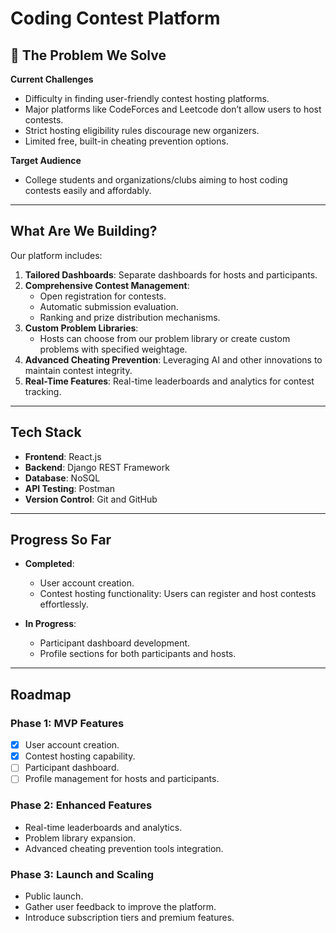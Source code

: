 # Coding Contest Platform  

## 🚀 The Problem We Solve  

**Current Challenges**  
- Difficulty in finding user-friendly contest hosting platforms.  
- Major platforms like CodeForces and Leetcode don’t allow users to host contests.  
- Strict hosting eligibility rules discourage new organizers.  
- Limited free, built-in cheating prevention options.  

**Target Audience**  
- College students and organizations/clubs aiming to host coding contests easily and affordably.  

---  

## What Are We Building?  

Our platform includes:  
1. **Tailored Dashboards**: Separate dashboards for hosts and participants.  
2. **Comprehensive Contest Management**:  
   - Open registration for contests.  
   - Automatic submission evaluation.  
   - Ranking and prize distribution mechanisms.  
3. **Custom Problem Libraries**:  
   - Hosts can choose from our problem library or create custom problems with specified weightage.  
4. **Advanced Cheating Prevention**: Leveraging AI and other innovations to maintain contest integrity.  
5. **Real-Time Features**: Real-time leaderboards and analytics for contest tracking.  

---  

## Tech Stack  

- **Frontend**: React.js  
- **Backend**: Django REST Framework  
- **Database**: NoSQL  
- **API Testing**: Postman  
- **Version Control**: Git and GitHub  

---  

## Progress So Far  

- **Completed**:  
  - User account creation.  
  - Contest hosting functionality: Users can register and host contests effortlessly.  

- **In Progress**:  
  - Participant dashboard development.  
  - Profile sections for both participants and hosts.  

---  

## Roadmap  

### Phase 1: MVP Features  
- [x] User account creation.  
- [x] Contest hosting capability.  
- [ ] Participant dashboard.  
- [ ] Profile management for hosts and participants.  

### Phase 2: Enhanced Features  
- Real-time leaderboards and analytics.  
- Problem library expansion.  
- Advanced cheating prevention tools integration.  

### Phase 3: Launch and Scaling  
- Public launch.  
- Gather user feedback to improve the platform.  
- Introduce subscription tiers and premium features.  
